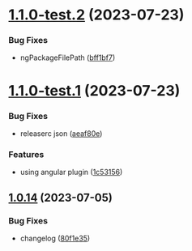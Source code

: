 # [1.1.0-test.2](https://github.com/angelicaflausino/angular-semantic-lib/compare/v1.1.0-test.1...v1.1.0-test.2) (2023-07-23)


### Bug Fixes

* ngPackageFilePath ([bff1bf7](https://github.com/angelicaflausino/angular-semantic-lib/commit/bff1bf75be92ce2f6639e80caddfb7623db339d7))

# [1.1.0-test.1](https://github.com/angelicaflausino/angular-semantic-lib/compare/v1.0.14...v1.1.0-test.1) (2023-07-23)


### Bug Fixes

* releaserc json ([aeaf80e](https://github.com/angelicaflausino/angular-semantic-lib/commit/aeaf80e8caa6fadc7680279804b540aa3deb52b7))


### Features

* using angular plugin ([1c53156](https://github.com/angelicaflausino/angular-semantic-lib/commit/1c531560d72255a270caf46ad19ff252128c3167))

## [1.0.14](https://github.com/angelicaflausino/angular-semantic-lib/compare/v1.0.13...v1.0.14) (2023-07-05)


### Bug Fixes

* changelog ([80f1e35](https://github.com/angelicaflausino/angular-semantic-lib/commit/80f1e35cb286c1864cfd565a58281969ebd69364))
